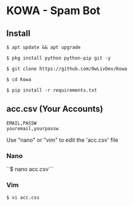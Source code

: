 # KOWA - Spam Bot

## Install
``$ apt update && apt upgrade``

``$ pkg install python python-pip git -y``

``$ git clone https://github.com/OwLivDev/Kowa``

``$ cd Kowa``

``$ pip install -r requirements.txt``


## acc.csv (Your Accounts)

```
EMAIL,PASSW
youremail,yourpassw
```

Use "nano" or "vim" to edit the 'acc.csv' file

### Nano
``$ nano acc.csv```

### Vim
``$ vi acc.csv``